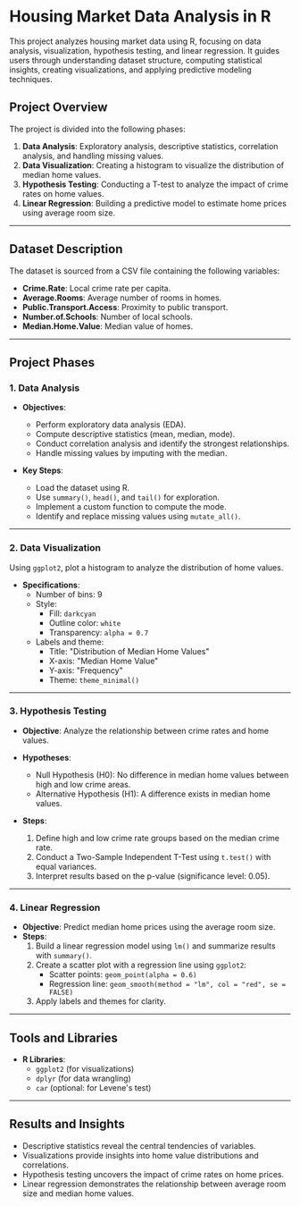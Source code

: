 # Housing Market Data Analysis in R

This project analyzes housing market data using R, focusing on data analysis, visualization, hypothesis testing, and linear regression. It guides users through understanding dataset structure, computing statistical insights, creating visualizations, and applying predictive modeling techniques.

## Project Overview

The project is divided into the following phases:

1. **Data Analysis**: Exploratory analysis, descriptive statistics, correlation analysis, and handling missing values.
2. **Data Visualization**: Creating a histogram to visualize the distribution of median home values.
3. **Hypothesis Testing**: Conducting a T-test to analyze the impact of crime rates on home values.
4. **Linear Regression**: Building a predictive model to estimate home prices using average room size.

---

## Dataset Description

The dataset is sourced from a CSV file containing the following variables:

- **Crime.Rate**: Local crime rate per capita.
- **Average.Rooms**: Average number of rooms in homes.
- **Public.Transport.Access**: Proximity to public transport.
- **Number.of.Schools**: Number of local schools.
- **Median.Home.Value**: Median value of homes.

---

## Project Phases

### 1. Data Analysis
- **Objectives**:
  - Perform exploratory data analysis (EDA).
  - Compute descriptive statistics (mean, median, mode).
  - Conduct correlation analysis and identify the strongest relationships.
  - Handle missing values by imputing with the median.

- **Key Steps**:
  - Load the dataset using R.
  - Use `summary()`, `head()`, and `tail()` for exploration.
  - Implement a custom function to compute the mode.
  - Identify and replace missing values using `mutate_all()`.

---

### 2. Data Visualization
Using `ggplot2`, plot a histogram to analyze the distribution of home values.

- **Specifications**:
  - Number of bins: 9
  - Style:
    - Fill: `darkcyan`
    - Outline color: `white`
    - Transparency: `alpha = 0.7`
  - Labels and theme:
    - Title: "Distribution of Median Home Values"
    - X-axis: "Median Home Value"
    - Y-axis: "Frequency"
    - Theme: `theme_minimal()`

---

### 3. Hypothesis Testing
- **Objective**: Analyze the relationship between crime rates and home values.
- **Hypotheses**:
  - Null Hypothesis (H0): No difference in median home values between high and low crime areas.
  - Alternative Hypothesis (H1): A difference exists in median home values.

- **Steps**:
  1. Define high and low crime rate groups based on the median crime rate.
  2. Conduct a Two-Sample Independent T-Test using `t.test()` with equal variances.
  3. Interpret results based on the p-value (significance level: 0.05).

---

### 4. Linear Regression
- **Objective**: Predict median home prices using the average room size.
- **Steps**:
  1. Build a linear regression model using `lm()` and summarize results with `summary()`.
  2. Create a scatter plot with a regression line using `ggplot2`:
     - Scatter points: `geom_point(alpha = 0.6)`
     - Regression line: `geom_smooth(method = "lm", col = "red", se = FALSE)`
  3. Apply labels and themes for clarity.

---

## Tools and Libraries
- **R Libraries**:
  - `ggplot2` (for visualizations)
  - `dplyr` (for data wrangling)
  - `car` (optional: for Levene's test)

---

## Results and Insights
- Descriptive statistics reveal the central tendencies of variables.
- Visualizations provide insights into home value distributions and correlations.
- Hypothesis testing uncovers the impact of crime rates on home prices.
- Linear regression demonstrates the relationship between average room size and median home values.
